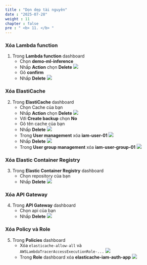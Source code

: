 ```yaml
---
title : "Dọn dẹp tài nguyên"
date : "2025-07-28" 
weight : 11
chapter : false
pre : " <b> 11. </b> "
---
```


### Xóa Lambda function
1. Trong **Lambda function** dashboard
    - Chọn **demo-ml-inference** 
    - Nhấp **Action** chọn **Delete**
    ![](/images/11.Clean-up/1.png)
    - Gõ **confirm**
    - Nhấp **Delete**
    ![](/images/11.Clean-up/2.png)

### Xóa ElastiCache
2. Trong **ElastiCache** dashboard
    - Chọn Cache của bạn
    - Nhấp **Action** chọn **Delete**
    ![](/images/11.Clean-up/3.png)
    - Với **Create backup** chọn **No**
    - Gõ tên cache của bạn
    - Nhấp **Delete**
    ![](/images/11.Clean-up/4.png)
    - Trong **User management** xóa **iam-user-01**
    ![](/images/11.Clean-up/5.png)
    - Nhấp **Delete**
    ![](/images/11.Clean-up/6.png)
    - Trong **User group management** xóa **iam-user-group-01**
    ![](/images/11.Clean-up/7.png)

### Xóa Elastic Container Registry
3. Trong **Elastic Container Registry** dashboard
    - Chọn repository của bạn
    - Nhấp **Delete**
    ![](/images/11.Clean-up/8.png)

### Xóa API Gateway
4. Trong **API Gateway** dashboard
    - Chọn api của bạn
    - Nhấp **Delete**
    ![](/images/11.Clean-up/9.png)

### Xóa Policy và Role
5. Trong **Policies** dashboard
    - Xóa `elasticache-allow-all` và `AWSLambdaTracerAccessExecutionRole-...`
    ![](/images/11.Clean-up/10.png)
    - Trong **Role** dashboard xóa **elasticache-iam-auth-app**
    ![](/images/11.Clean-up/11.png)